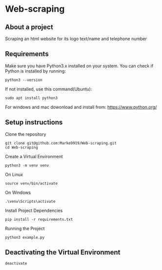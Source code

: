# Web-scraping


## About a project
Scraping an html website for its logo text/name and telephone number


## Requirements
Make sure you have Python3.x installed on your system. You can check if Python is installed by running:

```
python3 --version
```

If not installed, use this command(Ubuntu):

```
sudo apt install python3
```

For windows and mac dowonload and install from: 
https://www.python.org/


## Setup instructions
Clone the repository

```
git clone git@github.com:Marko9919/Web-scraping.git
cd Web-scraping
```

Create a Virtual Environment

```
python3 -m venv venv
```

On Linux

```
source venv/bin/activate
```

On Windows

```
.\venv\Scripts\activate
```

Install Project Dependencies

```
pip install -r requirements.txt
```

Running the Project

```
python3 example.py
```


## Deactivating the Virtual Environment

```
deactivate
```



